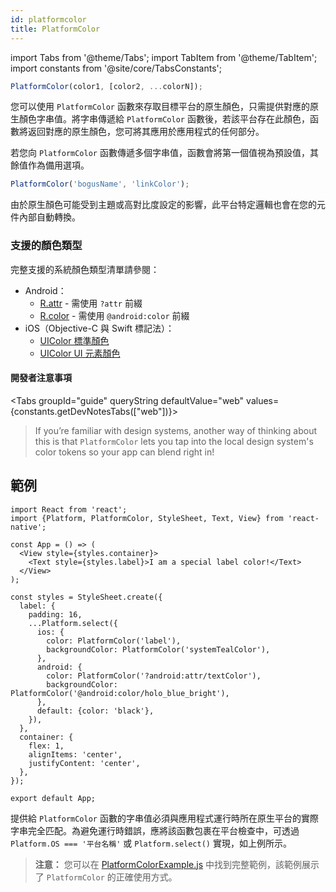 ```yaml
---
id: platformcolor
title: PlatformColor
---
```


import Tabs from '@theme/Tabs'; import TabItem from '@theme/TabItem'; import constants from '@site/core/TabsConstants';

```js
PlatformColor(color1, [color2, ...colorN]);
```

您可以使用 `PlatformColor` 函數來存取目標平台的原生顏色，只需提供對應的原生顏色字串值。將字串傳遞給 `PlatformColor` 函數後，若該平台存在此顏色，函數將返回對應的原生顏色，您可將其應用於應用程式的任何部分。

若您向 `PlatformColor` 函數傳遞多個字串值，函數會將第一個值視為預設值，其餘值作為備用選項。

```js
PlatformColor('bogusName', 'linkColor');
```

由於原生顏色可能受到主題或高對比度設定的影響，此平台特定邏輯也會在您的元件內部自動轉換。

### 支援的顏色類型

完整支援的系統顏色類型清單請參閱：

- Android：
  - [R.attr](https://developer.android.com/reference/android/R.attr) - 需使用 `?attr` 前綴
  - [R.color](https://developer.android.com/reference/android/R.color) - 需使用 `@android:color` 前綴
- iOS（Objective-C 與 Swift 標記法）：
  - [UIColor 標準顏色](https://developer.apple.com/documentation/uikit/uicolor/standard_colors)
  - [UIColor UI 元素顏色](https://developer.apple.com/documentation/uikit/uicolor/ui_element_colors)

#### 開發者注意事項

<Tabs groupId="guide" queryString defaultValue="web" values={constants.getDevNotesTabs(["web"])}>

<TabItem value="web">

> If you’re familiar with design systems, another way of thinking about this is that `PlatformColor` lets you tap into the local design system's color tokens so your app can blend right in!

</TabItem>
</Tabs>

## 範例

```SnackPlayer name=PlatformColor%20Example&supportedPlatforms=android,ios
import React from 'react';
import {Platform, PlatformColor, StyleSheet, Text, View} from 'react-native';

const App = () => (
  <View style={styles.container}>
    <Text style={styles.label}>I am a special label color!</Text>
  </View>
);

const styles = StyleSheet.create({
  label: {
    padding: 16,
    ...Platform.select({
      ios: {
        color: PlatformColor('label'),
        backgroundColor: PlatformColor('systemTealColor'),
      },
      android: {
        color: PlatformColor('?android:attr/textColor'),
        backgroundColor: PlatformColor('@android:color/holo_blue_bright'),
      },
      default: {color: 'black'},
    }),
  },
  container: {
    flex: 1,
    alignItems: 'center',
    justifyContent: 'center',
  },
});

export default App;
```

提供給 `PlatformColor` 函數的字串值必須與應用程式運行時所在原生平台的實際字串完全匹配。為避免運行時錯誤，應將該函數包裹在平台檢查中，可透過 `Platform.OS === '平台名稱'` 或 `Platform.select()` 實現，如上例所示。

> **注意：** 您可以在 [PlatformColorExample.js](https://github.com/facebook/react-native/blob/main/packages/rn-tester/js/examples/PlatformColor/PlatformColorExample.js) 中找到完整範例，該範例展示了 `PlatformColor` 的正確使用方式。
